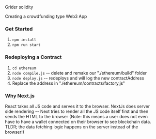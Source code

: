Grider solidity 

Creating a crowdfunding type Web3 App

### Get Started
1. `npm install`
2. `npm run start`

### Redeploying a Contract
1. `cd ethereum`
2. `node compile.js` -- delete and remake our "./ethereum/build" folder
3. `node deploy.js` -- redeploys and will log the new contractAddress
4. Replace the address in "./ethereum/contracts/factory.js"


### Why Next.js
React takes all JS code and serves it to the browser. NextJs does server side rendering -- Next tries to render all the JS code itself first and then sends the HTML to the browser (Note: this means a user does not even have to have a wallet connected on their browser to see blockchain data. TLDR; the data fetching logic happens on the server instead of the browser!)

